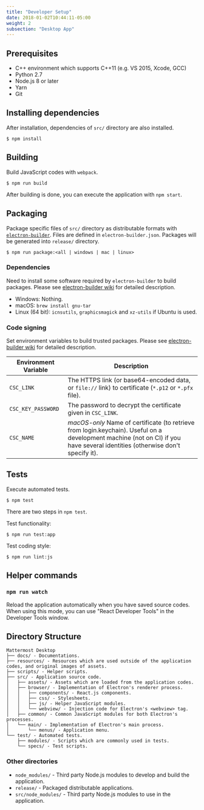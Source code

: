 ```yaml
---
title: "Developer Setup"
date: 2018-01-02T10:44:11-05:00
weight: 2
subsection: "Desktop App"
---
```


## Prerequisites
- C++ environment which supports C++11 (e.g. VS 2015, Xcode, GCC)
- Python 2.7
- Node.js 8 or later
- Yarn
- Git

## Installing dependencies
After installation, dependencies of `src/` directory are also installed.

```
$ npm install
```

## Building
Build JavaScript codes with `webpack`.

```
$ npm run build
```

After building is done, you can execute the application with `npm start`.

## Packaging
Package specific files of `src/` directory as distributable formats with [`electron-builder`](https://github.com/electron-userland/electron-builder).
Files are defined in `electron-builder.json`.
Packages will be generated into `release/` directory.

```
$ npm run package:<all | windows | mac | linux>
```

### Dependencies
Need to install some software required by `electron-builder` to build packages.
Please see [electron-builder wiki](https://www.electron.build/multi-platform-build) for detailed description.
- Windows: Nothing.
- macOS: `brew install gnu-tar`
- Linux (64 bit): `icnsutils`, `graphicsmagick` and `xz-utils` if Ubuntu is used.

### Code signing
Set environment variables to build trusted packages.
Please see [electron-builder wiki](https://www.electron.build/code-signing) for detailed description.

| Environment Variable | Description |
|---|---|
| `CSC_LINK` | The HTTPS link (or base64-encoded data, or `file://` link) to certificate (`*.p12` or `*.pfx` file). |
| `CSC_KEY_PASSWORD` | The password to decrypt the certificate given in `CSC_LINK`. |
| `CSC_NAME` | *macOS-only* Name of certificate (to retrieve from login.keychain). Useful on a development machine (not on CI) if you have several identities (otherwise don't specify it). |

## Tests
Execute automated tests.

```
$ npm test
```

There are two steps in `npm test`.

Test functionality:

```
$ npm run test:app
```

Test coding style:

```
$ npm run lint:js
```

## Helper commands

### `npm run watch`
Reload the application automatically when you have saved source codes.
When using this mode, you can use "React Developer Tools" in the Developer Tools window.

## Directory Structure
```
Mattermost Desktop
├── docs/ - Documentations.
├── resources/ - Resources which are used outside of the application codes, and original images of assets.
├── scripts/ - Helper scripts.
├── src/ - Application source code.
│   ├── assets/ - Assets which are loaded from the application codes.
│   ├── browser/ - Implementation of Electron's renderer process.
│   │   ├── components/ - React.js components.
│   │   ├── css/ - Stylesheets.
│   │   ├── js/ - Helper JavaScript modules.
│   │   └── webview/ - Injection code for Electron's <webview> tag.
│   ├── common/ - Common JavaScript modules for both Electron's processes.
│   └── main/ - Implementation of Electron's main process.
│       └── menus/ - Application menu.
└── test/ - Automated tests.
    ├── modules/ - Scripts which are commonly used in tests.
    └── specs/ - Test scripts.
```

### Other directories
- `node_modules/` - Third party Node.js modules to develop and build the application.
- `release/` - Packaged distributable applications.
- `src/node_modules/` - Third party Node.js modules to use in the application.
